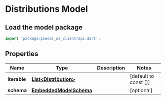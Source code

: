 # Distributions Model

## Load the model package
```dart
import 'package:pieces_os_client/api.dart';
```

## Properties
Name | Type | Description | Notes
------------ | ------------- | ------------- | -------------
**iterable** | [**List\<Distribution\>**](Distribution) |  | [default to const []]
**schema** | [**EmbeddedModelSchema**](EmbeddedModelSchema) |  | [optional] 




